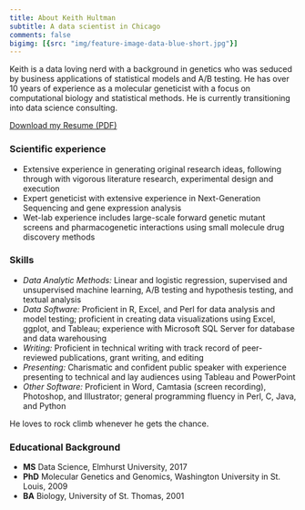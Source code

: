 ```yaml
---
title: About Keith Hultman
subtitle: A data scientist in Chicago 
comments: false
bigimg: [{src: "img/feature-image-data-blue-short.jpg"}]
---
```


Keith is a data loving nerd with a background in genetics who was seduced by business applications of statistical models and A/B testing. He has over 10 years of experience as a molecular geneticist with a focus on computational biology and statistical methods. He is currently transitioning into data science consulting.

[Download my Resume (PDF)](../../img/Hultman-Resume.pdf)

### Scientific experience

* Extensive experience in generating original research ideas, following through with vigorous literature research, experimental design and execution
* Expert geneticist with extensive experience in Next-Generation Sequencing and gene expression analysis
* Wet-lab experience includes large-scale forward genetic mutant screens and pharmacogenetic interactions using small molecule drug discovery methods

### Skills

* *Data Analytic Methods:* Linear and logistic regression, supervised and unsupervised machine learning, A/B testing and hypothesis testing, and textual analysis
* *Data Software:* Proficient in R, Excel, and Perl for data analysis and model testing; proficient in creating data visualizations using Excel, ggplot, and Tableau; experience with Microsoft SQL Server for database and data warehousing 
* *Writing:* Proficient in technical writing with track record of peer-reviewed publications, grant writing, and editing
* *Presenting:* Charismatic and confident public speaker with experience presenting to technical and lay audiences using Tableau and PowerPoint
* *Other Software:* Proficient in Word, Camtasia (screen recording), Photoshop, and Illustrator; general programming fluency in Perl, C, Java, and Python

He loves to rock climb whenever he gets the chance. 

### Educational Background

* **MS** Data Science, Elmhurst University, 2017
* **PhD** Molecular Genetics and Genomics, Washington University in St. Louis, 2009
* **BA** Biology, University of St. Thomas, 2001
